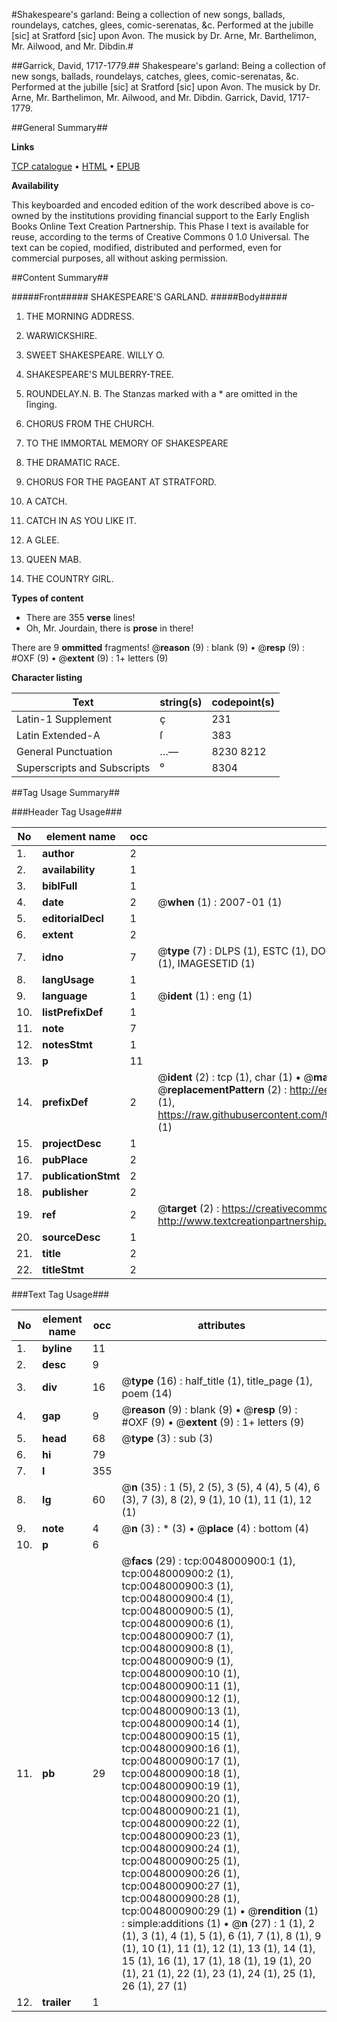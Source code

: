 #Shakespeare's garland: Being a collection of new songs, ballads, roundelays, catches, glees, comic-serenatas, &c. Performed at the jubille [sic] at Sratford [sic] upon Avon. The musick by Dr. Arne, Mr. Barthelimon, Mr. Ailwood, and Mr. Dibdin.#

##Garrick, David, 1717-1779.##
Shakespeare's garland: Being a collection of new songs, ballads, roundelays, catches, glees, comic-serenatas, &c. Performed at the jubille [sic] at Sratford [sic] upon Avon. The musick by Dr. Arne, Mr. Barthelimon, Mr. Ailwood, and Mr. Dibdin.
Garrick, David, 1717-1779.

##General Summary##

**Links**

[TCP catalogue](http://www.ota.ox.ac.uk/tcp/)  • 
[HTML](http://tei.it.ox.ac.uk/tcp/Texts-HTML/free/004/004901734.html)  • 
[EPUB](http://tei.it.ox.ac.uk/tcp/Texts-EPUB/free/004/004901734.epub)

**Availability**

This keyboarded and encoded edition of the
	       work described above is co-owned by the institutions
	       providing financial support to the Early English Books
	       Online Text Creation Partnership. This Phase I text is
	       available for reuse, according to the terms of Creative
	       Commons 0 1.0 Universal. The text can be copied,
	       modified, distributed and performed, even for
	       commercial purposes, all without asking permission.


##Content Summary##

#####Front#####
SHAKESPEARE'S
GARLAND.
#####Body#####

1. THE MORNING ADDRESS.

1. WARWICKSHIRE.

1. SWEET SHAKESPEARE. WILLY O.

1. SHAKESPEARE'S MULBERRY-TREE.

1. ROUNDELAY.N. B. The Stanzas marked with a * are omitted in the ſinging.

1. CHORUS FROM THE CHURCH.

1. TO THE
IMMORTAL MEMORY OF SHAKESPEARE

1. THE DRAMATIC RACE.

1. CHORUS
FOR THE
PAGEANT AT STRATFORD.

1. A CATCH.

1. CATCH IN AS YOU LIKE IT.

1. A GLEE.

1. QUEEN MAB.

1. THE COUNTRY GIRL.

**Types of content**

  * There are 355 **verse** lines!
  * Oh, Mr. Jourdain, there is **prose** in there!

There are 9 **ommitted** fragments! 
 @__reason__ (9) : blank (9)  •  @__resp__ (9) : #OXF (9)  •  @__extent__ (9) : 1+ letters (9)

**Character listing**


|Text|string(s)|codepoint(s)|
|---|---|---|
|Latin-1 Supplement|ç|231|
|Latin Extended-A|ſ|383|
|General Punctuation|…—|8230 8212|
|Superscripts             and Subscripts|⁰|8304|

##Tag Usage Summary##

###Header Tag Usage###

|No|element name|occ|attributes|
|---|---|---|---|
|1.|__author__|2||
|2.|__availability__|1||
|3.|__biblFull__|1||
|4.|__date__|2| @__when__ (1) : 2007-01 (1)|
|5.|__editorialDecl__|1||
|6.|__extent__|2||
|7.|__idno__|7| @__type__ (7) : DLPS (1), ESTC (1), DOCNO (1), TCP (1), GALEDOCNO (1), CONTENTSET (1), IMAGESETID (1)|
|8.|__langUsage__|1||
|9.|__language__|1| @__ident__ (1) : eng (1)|
|10.|__listPrefixDef__|1||
|11.|__note__|7||
|12.|__notesStmt__|1||
|13.|__p__|11||
|14.|__prefixDef__|2| @__ident__ (2) : tcp (1), char (1)  •  @__matchPattern__ (2) : ([0-9\-]+):([0-9IVX]+) (1), (.+) (1)  •  @__replacementPattern__ (2) : http://eebo.chadwyck.com/downloadtiff?vid=$1&page=$2 (1), https://raw.githubusercontent.com/textcreationpartnership/Texts/master/tcpchars.xml#$1 (1)|
|15.|__projectDesc__|1||
|16.|__pubPlace__|2||
|17.|__publicationStmt__|2||
|18.|__publisher__|2||
|19.|__ref__|2| @__target__ (2) : https://creativecommons.org/publicdomain/zero/1.0/ (1), http://www.textcreationpartnership.org/docs/. (1)|
|20.|__sourceDesc__|1||
|21.|__title__|2||
|22.|__titleStmt__|2||


###Text Tag Usage###

|No|element name|occ|attributes|
|---|---|---|---|
|1.|__byline__|11||
|2.|__desc__|9||
|3.|__div__|16| @__type__ (16) : half_title (1), title_page (1), poem (14)|
|4.|__gap__|9| @__reason__ (9) : blank (9)  •  @__resp__ (9) : #OXF (9)  •  @__extent__ (9) : 1+ letters (9)|
|5.|__head__|68| @__type__ (3) : sub (3)|
|6.|__hi__|79||
|7.|__l__|355||
|8.|__lg__|60| @__n__ (35) : 1 (5), 2 (5), 3 (5), 4 (4), 5 (4), 6 (3), 7 (3), 8 (2), 9 (1), 10 (1), 11 (1), 12 (1)|
|9.|__note__|4| @__n__ (3) : * (3)  •  @__place__ (4) : bottom (4)|
|10.|__p__|6||
|11.|__pb__|29| @__facs__ (29) : tcp:0048000900:1 (1), tcp:0048000900:2 (1), tcp:0048000900:3 (1), tcp:0048000900:4 (1), tcp:0048000900:5 (1), tcp:0048000900:6 (1), tcp:0048000900:7 (1), tcp:0048000900:8 (1), tcp:0048000900:9 (1), tcp:0048000900:10 (1), tcp:0048000900:11 (1), tcp:0048000900:12 (1), tcp:0048000900:13 (1), tcp:0048000900:14 (1), tcp:0048000900:15 (1), tcp:0048000900:16 (1), tcp:0048000900:17 (1), tcp:0048000900:18 (1), tcp:0048000900:19 (1), tcp:0048000900:20 (1), tcp:0048000900:21 (1), tcp:0048000900:22 (1), tcp:0048000900:23 (1), tcp:0048000900:24 (1), tcp:0048000900:25 (1), tcp:0048000900:26 (1), tcp:0048000900:27 (1), tcp:0048000900:28 (1), tcp:0048000900:29 (1)  •  @__rendition__ (1) : simple:additions (1)  •  @__n__ (27) : 1 (1), 2 (1), 3 (1), 4 (1), 5 (1), 6 (1), 7 (1), 8 (1), 9 (1), 10 (1), 11 (1), 12 (1), 13 (1), 14 (1), 15 (1), 16 (1), 17 (1), 18 (1), 19 (1), 20 (1), 21 (1), 22 (1), 23 (1), 24 (1), 25 (1), 26 (1), 27 (1)|
|12.|__trailer__|1||
